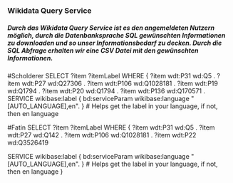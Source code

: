 
### Wikidata Query Service
##### Durch das Wikidata Query Service ist es den angemeldeten Nutzern möglich, durch die Datenbanksprache __SQL__ gewünschten Informationen zu downloaden und so unser Informationsbedarf zu decken.  Durch die SQL Abfrage erhalten wir eine CSV Datei mit den gewünschten Informationen.


#Scholderer
SELECT ?item ?itemLabel 
WHERE 
{
?item wdt:P31 wd:Q5 .
?item wdt:P27 wd:Q27306 . 
?item wdt:P106 wd:Q1028181 .
?item wdt:P19 wd:Q1794 .
?item wdt:P20 wd:Q1794 . 
?item wdt:P136 wd:Q170571 .
  SERVICE wikibase:label { bd:serviceParam wikibase:language "[AUTO_LANGUAGE],en". } # <span lang="en" dir="ltr" class="mw-content-ltr">Helps get the label in your language, if not, then en language</span>

#Fatin
SELECT ?item ?itemLabel 
WHERE 
{
?item wdt:P31 wd:Q5 .
?item wdt:P27 wd:Q142 . 
?item wdt:P106 wd:Q1028181 .
?item wdt:P22 wd:Q3526419

  SERVICE wikibase:label { bd:serviceParam wikibase:language "[AUTO_LANGUAGE],en". } # <span lang="en" dir="ltr" class="mw-content-ltr">Helps get the label in your language, if not, then en language</span>
}


